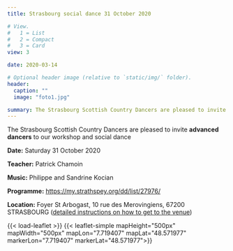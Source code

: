 ```yaml
---
title: Strasbourg social dance 31 October 2020

# View.
#   1 = List
#   2 = Compact
#   3 = Card
view: 3

date: 2020-03-14

# Optional header image (relative to `static/img/` folder).
header:
  caption: ""
  image: "foto1.jpg"

summary: The Strasbourg Scottish Country Dancers are pleased to invite you to a workshop and social dance on Saturday 31 October ​2020, with Patrick Chamoin, at the Foyer St Arbogast, 10 rue des Merovingiens, 67200 STRASBOURG.  Music by Philippe and Sandrine Kocian.
---
```


The Strasbourg Scottish Country Dancers are pleased to invite **advanced dancers** to our workshop and social dance

**Date:** Saturday 31 October ​2020

**Teacher:** Patrick Chamoin

**Music:** Philippe and Sandrine Kocian


**Programme:** https://my.strathspey.org/dd/list/27976/
<!--
and [Download link](../../files/ball2020/Programme-Strasbourg_Day_School+Social_Dance_14-03-19.pdf)
-->

**Location:** Foyer St Arbogast, 10 rue des Merovingiens, 67200 STRASBOURG ([detailed instructions on how to get to the venue](https://foyersaintarbogast.jimdofree.com/acc%C3%A8s/))

{{< load-leaflet >}}
{{< leaflet-simple mapHeight="500px" mapWidth="500px" mapLon="7.719407" mapLat="48.571977" markerLon="7.719407" markerLat="48.571977">}}

<!--
**Flyer:** [Download link](../../files/ball2020/Flyer-Strasbourg_Day_School+Social_Dance_14-03-19.pdf)

**Payment instructions:** [Download link](../../files/ball2020/Payment_instructions-Strasbourg_Day_School+Social_Dance_14-03-19.pdf)
-->

<!--
**Time table:**

* Hall open from 10am
* 10.30am-1.00pm: morning class
* 1.00pm-2.00pm lunch break (please bring your own lunch/drinks)
* 2.00pm-4.30pm: afternoon class
* The hall will remain open all day for anyone who wishes to stay
* Bar open from 6.00pm
* 6.30pm-7.30pm: buffet dinner
* 7.30pm-10.30pm: social dance

**Price:** €30 day school only or €50 day school and dinner/social dance.
 Payment in advance by bank transfer.


For payment instructions and registration please [contact us](/#contact) by 1 March 2020.
-->
